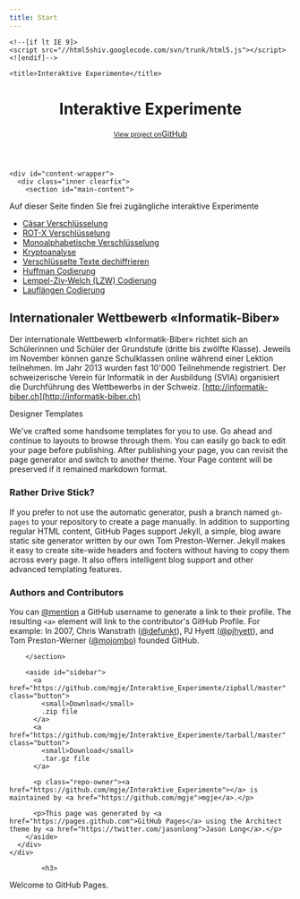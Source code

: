 ```yaml
---
title: Start
---
```


<!DOCTYPE html>
<html>
  <head>
    <meta charset='utf-8'>
    <meta http-equiv="X-UA-Compatible" content="chrome=1">
    <meta name="viewport" content="width=device-width, initial-scale=1, maximum-scale=1">
    <link href='https://fonts.googleapis.com/css?family=Architects+Daughter' rel='stylesheet' type='text/css'>
    <link rel="stylesheet" type="text/css" href="stylesheets/stylesheet.css" media="screen" />
    <link rel="stylesheet" type="text/css" href="stylesheets/pygment_trac.css" media="screen" />
    <link rel="stylesheet" type="text/css" href="stylesheets/print.css" media="print" />

    <!--[if lt IE 9]>
    <script src="//html5shiv.googlecode.com/svn/trunk/html5.js"></script>
    <![endif]-->

    <title>Interaktive Experimente</title>
  </head>

  <body>
    <header>
      <div class="inner">
        <h1>Interaktive Experimente</h1>
        <a href="https://github.com/mgje/Interaktive_Experimente" class="button"><small>View project on</small>GitHub</a>
      </div>
    </header>

    <div id="content-wrapper">
      <div class="inner clearfix">
        <section id="main-content">


<p>Auf dieser Seite finden Sie frei zugängliche interaktive Experimente</p>


- [Cäsar Verschlüsselung](http://mgje.github.io/Crypto/exp1/)
- [ROT-X Verschlüsselung](http://mgje.github.io/Crypto/exp3/index.html)
- [Monoalphabetische Verschlüsselung](http://mgje.github.io/Crypto/exp4/index.html)
- [Kryptoanalyse](http://mgje.github.io/Crypto/exp6/index.html)
- [Verschlüsselte Texte dechiffrieren](http://mgje.github.io/Crypto/exp7/index.html)
- [Huffman Codierung](http://mgje.github.io/Codierung/Huffman.html)
- [Lempel-Ziv-Welch (LZW) Codierung](http://mgje.github.io/Codierung/LZW_Mittel.html)
- [Lauflängen Codierung](http://mgje.github.io/Codierung/Lauflaengen_Mini.html)


## Internationaler Wettbewerb «Informatik-Biber»

Der internationale Wettbewerb «Informatik-Biber» richtet sich an Schülerinnen und Schüler der Grundstufe (dritte bis zwölfte Klasse). Jeweils im November können ganze Schulklassen online während einer Lektion teilnehmen. Im Jahr 2013 wurden fast 10'000 Teilnehmende registriert. Der schweizerische Verein für Informatik in der Ausbildung (SVIA) organisiert die Durchführung des Wettbewerbs in der Schweiz. 
[http://informatik-biber.ch](http://informatik-biber.ch)





<a name="designer-templates" class="anchor" href="#designer-templates"><span class="octicon octicon-link"></span></a>Designer Templates</h3>

<p>We've crafted some handsome templates for you to use. Go ahead and continue to layouts to browse through them. You can easily go back to edit your page before publishing. After publishing your page, you can revisit the page generator and switch to another theme. Your Page content will be preserved if it remained markdown format.</p>

<h3>
<a name="rather-drive-stick" class="anchor" href="#rather-drive-stick"><span class="octicon octicon-link"></span></a>Rather Drive Stick?</h3>

<p>If you prefer to not use the automatic generator, push a branch named <code>gh-pages</code> to your repository to create a page manually. In addition to supporting regular HTML content, GitHub Pages support Jekyll, a simple, blog aware static site generator written by our own Tom Preston-Werner. Jekyll makes it easy to create site-wide headers and footers without having to copy them across every page. It also offers intelligent blog support and other advanced templating features.</p>

<h3>
<a name="authors-and-contributors" class="anchor" href="#authors-and-contributors"><span class="octicon octicon-link"></span></a>Authors and Contributors</h3>

<p>You can <a href="https://github.com/blog/821" class="user-mention">@mention</a> a GitHub username to generate a link to their profile. The resulting <code>&lt;a&gt;</code> element will link to the contributor's GitHub Profile. For example: In 2007, Chris Wanstrath (<a href="https://github.com/defunkt" class="user-mention">@defunkt</a>), PJ Hyett (<a href="https://github.com/pjhyett" class="user-mention">@pjhyett</a>), and Tom Preston-Werner (<a href="https://github.com/mojombo" class="user-mention">@mojombo</a>) founded GitHub.</p>



        </section>

        <aside id="sidebar">
          <a href="https://github.com/mgje/Interaktive_Experimente/zipball/master" class="button">
            <small>Download</small>
            .zip file
          </a>
          <a href="https://github.com/mgje/Interaktive_Experimente/tarball/master" class="button">
            <small>Download</small>
            .tar.gz file
          </a>

          <p class="repo-owner"><a href="https://github.com/mgje/Interaktive_Experimente"></a> is maintained by <a href="https://github.com/mgje">mgje</a>.</p>

          <p>This page was generated by <a href="https://pages.github.com">GitHub Pages</a> using the Architect theme by <a href="https://twitter.com/jasonlong">Jason Long</a>.</p>
        </aside>
      </div>
    </div>

            <h3>
<a name="welcome-to-github-pages" class="anchor" href="#welcome-to-github-pages"><span class="octicon octicon-link"></span></a>Welcome to GitHub Pages.</h3>
  </body>
</html>